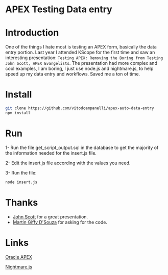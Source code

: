 # APEX Testing Data entry

# Introduction #
One of the things I hate most is testing an APEX form, basically the data entry portion. Last year I attended KScope for the first time and saw an interesting presentation: ``Testing APEX: Removing the Boring from Testing John Scott, APEX Evangelists``.  The presentation had more complex and cool examples, I am boring, I just use node.js and nightmare.js, to help speed up my data entry and workflows. Saved me a ton of time.

# Install #
```bash
git clone https://github.com/vitodcampanelli/apex-auto-data-entry
npm install
```

# Run #

1- Run the file get_script_output.sql in the database to get the majority of the information needed for the insert.js file.

2- Edit the insert.js file according with the values you need.

3- Run the file:
```bash
node insert.js
```

# Thanks #
- [John Scott](https://twitter.com/aejes) for a great presentation.
- [Martin Giffy D'Souza](https://twitter.com/martindsouza) for asking for the code.

# Links #
[Oracle APEX](https://apex.oracle.com/en/)

[Nightmare.js](https://github.com/segmentio/nightmare)
